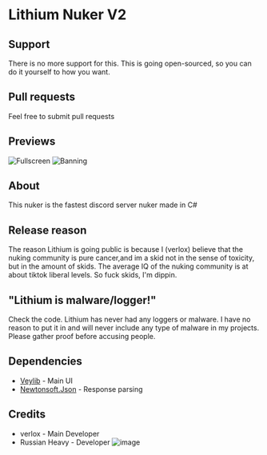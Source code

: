 # Lithium Nuker V2

## Support
There is no more support for this. This is going open-sourced, so you can do it yourself to how you want.

## Pull requests
Feel free to submit pull requests

## Previews
![Fullscreen](https://github.com/verlox/Lithium-Nuker-2/blob/master/Previews/preview.png)
![Banning](https://github.com/verlox/Lithium-Nuker-2/blob/master/Previews/banning.gif)

## About
This nuker is the fastest discord server nuker made in C#

## Release reason
The reason Lithium is going public is because I (verlox) believe that the nuking community is pure cancer,and im a skid not in the sense of toxicity, but in the amount of skids. The average IQ of the nuking community is at about tiktok liberal levels. So fuck skids, I'm dippin.

## "Lithium is malware/logger!"
Check the code. Lithium has never had any loggers or malware. I have no reason to put it in and will never include any type of malware in my projects. Please gather proof before accusing people.

## Dependencies
* [Veylib](https://github.com/verlox/Veylib2) - Main UI
* [Newtonsoft.Json](https://www.nuget.org/packages/Newtonsoft.Json/) - Response parsing

## Credits
* verlox - Main Developer
* Russian Heavy - Developer
![image](https://user-images.githubusercontent.com/120887075/229191676-14b672fa-7ba7-4e80-a1c2-88115adff404.png) 
